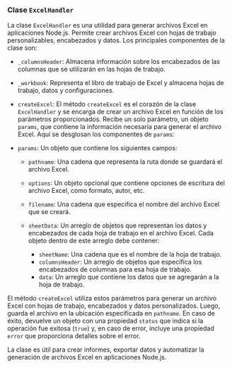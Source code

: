 ### Clase `ExcelHandler`

La clase `ExcelHandler` es una utilidad para generar archivos Excel en aplicaciones Node.js. Permite crear archivos Excel con hojas de trabajo personalizables, encabezados y datos. Los principales componentes de la clase son:

-   `_columnsHeader`: Almacena información sobre los encabezados de las columnas que se utilizarán en las hojas de trabajo.

-   `_workbook`: Representa el libro de trabajo de Excel y almacena hojas de trabajo, datos y configuraciones.

-   `createExcel`: El método `createExcel` es el corazón de la clase `ExcelHandler` y se encarga de crear un archivo Excel en función de los parámetros proporcionados. Recibe un solo parámetro, un objeto `params`, que contiene la información necesaria para generar el archivo Excel. Aquí se desglosan los componentes de `params`:

-   `params`: Un objeto que contiene los siguientes campos:

    -   `pathname`: Una cadena que representa la ruta donde se guardará el archivo Excel.

    -   `options`: Un objeto opcional que contiene opciones de escritura del archivo Excel, como formato, autor, etc.

    -   `filename`: Una cadena que especifica el nombre del archivo Excel que se creará.

    -   `sheetData`: Un arreglo de objetos que representan los datos y encabezados de cada hoja de trabajo en el archivo Excel. Cada objeto dentro de este arreglo debe contener:

        -   `sheetName`: Una cadena que es el nombre de la hoja de trabajo.
        -   `columnsHeader`: Un arreglo de objetos que especifica los encabezados de columnas para esa hoja de trabajo.
        -   `data`: Un arreglo que contiene los datos que se agregarán a la hoja de trabajo.

El método `createExcel` utiliza estos parámetros para generar un archivo Excel con hojas de trabajo, encabezados y datos personalizados. Luego, guarda el archivo en la ubicación especificada en `pathname`. En caso de éxito, devuelve un objeto con una propiedad `status` que indica si la operación fue exitosa (`true`) y, en caso de error, incluye una propiedad `error` que proporciona detalles sobre el error.

La clase es útil para crear informes, exportar datos y automatizar la generación de archivos Excel en aplicaciones Node.js.
